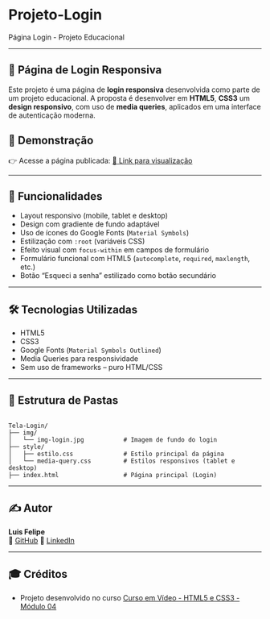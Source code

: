 # Projeto-Login
Página Login - Projeto Educacional

---

## 🔐 Página de Login Responsiva

Este projeto é uma página de **login responsiva** desenvolvida como parte de um projeto educacional. A proposta é desenvolver em **HTML5**, **CSS3** um **design responsivo**, com uso de **media queries**, aplicados em uma interface de autenticação moderna.

## 📸 Demonstração

👉 Acesse a página publicada: [🔗 Link para visualização ](https://luisfeelippe.github.io/Projeto-Login/index.html)

---

## 🚀 Funcionalidades

* Layout responsivo (mobile, tablet e desktop)
* Design com gradiente de fundo adaptável
* Uso de ícones do Google Fonts (`Material Symbols`)
* Estilização com `:root` (variáveis CSS)
* Efeito visual com `focus-within` em campos de formulário
* Formulário funcional com HTML5 (`autocomplete`, `required`, `maxlength`, etc.)
* Botão “Esqueci a senha” estilizado como botão secundário

---

## 🛠️ Tecnologias Utilizadas

* HTML5  
* CSS3  
* Google Fonts (`Material Symbols Outlined`)
* Media Queries para responsividade
* Sem uso de frameworks – puro HTML/CSS

---

## 📁 Estrutura de Pastas

```

Tela-Login/
├── img/
│   └── img-login.jpg           # Imagem de fundo do login
├── style/
│   ├── estilo.css              # Estilo principal da página
│   └── media-query.css         # Estilos responsivos (tablet e desktop)
├── index.html                  # Página principal (Login)

```

---

## ✍️ Autor

**Luis Felipe**  
🔗 [GitHub](https://github.com/luisfeelippe)  🔗 [LinkedIn](https://www.linkedin.com/in/luisfeelippe)

---

## 🎓 Créditos

* Projeto desenvolvido no curso [Curso em Vídeo - HTML5 e CSS3 - Módulo 04](https://www.youtube.com/cursoemvideo)
